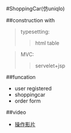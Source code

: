 #ShoppingCar(仿uniqlo)

##construction with
> typesetting:
>> html table

> MVC:
>> servelet+jsp

##funcation
* user registered
* shoppingcar
* order form

##video
* <a href="https://www.youtube.com/watch?v=Koh3x2X4vVQ">操作影片</a>
